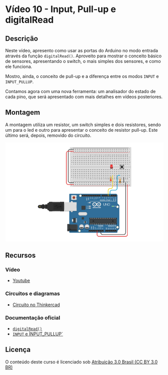 # Vídeo 10 - Input, Pull-up e digitalRead

## Descrição

Neste vídeo, apresento como usar as portas do Arduino no modo entrada através da função `digitalRead()`. Aproveito para mostrar o conceito básico de sensores, apresentando o switch, o mais simples dos sensores, e como ele funciona.

Mostro, ainda, o conceito de pull-up e a diferença entre os modos `INPUT` e `INPUT_PULLUP`.

Contamos agora com uma nova ferramenta: um analisador do estado de cada pino, que será apresentado com mais detalhes em vídeos posteriores.

## Montagem

A montagem utiliza um resistor, um switch simples e dois resistores, sendo um para o led e outro para apresentar o conceito de resistor pull-up. Este último será, depois, removido do circuito.

![Montagem do circuito do vídeo 10](imagens/montagem.png)

## Recursos

### Vídeo

* [Youtube](https://youtu.be/ztcxRdF0Y9I)

### Circuitos e diagramas

* [Circuito no Thinkercad](https://www.tinkercad.com/things/czBK44ExxN5)

### Documentação oficial

* [`digitalRead()`](https://www.arduino.cc/reference/pt/language/functions/digital-io/digitalread/)
* [`INPUT` e ÌNPUT_PULLUP`](https://www.arduino.cc/reference/pt/language/variables/constants/constants/)

## Licença

O conteúdo deste curso é licenciado sob [Atribuição 3.0 Brasil (CC BY 3.0 BR)](https://creativecommons.org/licenses/by/3.0/br)